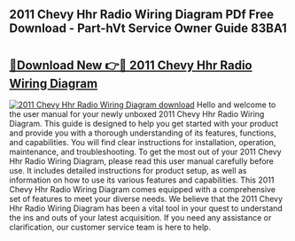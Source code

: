 ## 2011 Chevy Hhr Radio Wiring Diagram PDf Free Download - Part-hVt Service Owner Guide 83BA1

# <h2><a href="http://dfp6b8.blite.top/?on=2011+Chevy+Hhr+Radio+Wiring+Diagram">🔗Download New 👉🔴 2011 Chevy Hhr Radio Wiring Diagram</a></h2>

[![2011 Chevy Hhr Radio Wiring Diagram download](https://i.imgur.com/lujVjoI.png)](http://dfp6b8.blite.top/?on=2011+Chevy+Hhr+Radio+Wiring+Diagram)
Hello and welcome to the user manual for your newly unboxed 2011 Chevy Hhr Radio Wiring Diagram. This guide is designed to help you get started with your product and provide you with a thorough understanding of its features, functions, and capabilities. You will find clear instructions for installation, operation, maintenance, and troubleshooting. To get the most out of your 2011 Chevy Hhr Radio Wiring Diagram, please read this user manual carefully before use. It includes detailed instructions for product setup, as well as information on how to use its various features and capabilities. This 2011 Chevy Hhr Radio Wiring Diagram comes equipped with a comprehensive set of features to meet your diverse needs. We believe that the 2011 Chevy Hhr Radio Wiring Diagram has been a vital tool in your quest to understand the ins and outs of your latest acquisition. If you need any assistance or clarification, our customer service team is here to help.
